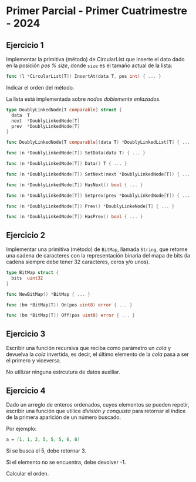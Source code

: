 # Primer Parcial - Primer Cuatrimestre - 2024

## Ejercicio 1

Implementar la primitiva (método) de CircularList que inserte el dato dado en la posición _pos % size_, donde `size` es el tamaño actual de la lista:

```go
func (l *CircularList[T]) InsertAt(data T, pos int) { ... }
```

Indicar el orden del método.

La lista está implementada sobre _nodos doblemente enlazados_.

```go
type DoublyLinkedNode[T comparable] struct {
  data  T
  next  *DoublyLinkedNode[T]
  prev  *DoublyLinkedNode[T]
}

func DoublyLinkedNode[T comparable](data T) *DoublyLinkedList[T] { ... }

func (n *DoublyLinkedNode[T]) SetData(data T) { ... }

func (n *DoublyLinkedNode[T]) Data() T { ... }

func (n *DoublyLinkedNode[T]) SetNext(next *DoublyLinkedNode[T]) { ... }

func (n *DoublyLinkedNode[T]) HasNext() bool { ... }

func (n *DoublyLinkedNode[T]) Setprev(prev *DoublyLinkedNode[T]) { ... }

func (n *DoublyLinkedNode[T]) Prev() *DoublyLinkeNode[T] { ... }

func (n *DoublyLinkedNode[T]) HasPrev() bool { ... }
```

## Ejercicio 2

Implementar una primitiva (método) de `BitMap`, llamada `String`, que retorne una cadena de caracteres con la representación binaria del mapa de bits (la cadena siempre debe tener 32 caracteres, ceros y/o unos).

```go
type BitMap struct {
  bits  uint32
}

func NewBitMap() *BitMap { ... }

func (bm *BitMap[T]) On(pos uint8) error { ... }

func (bm *BitMap[T]) Off(pos uint8) error { ... }
```

## Ejercicio 3

Escribir una función recursiva que reciba como parámetro un _cola_ y devuelva la _cola_ invertida, es decir, el último elemento de la _cola_ pasa a ser el primero y viceversa.

No utilizar ninguna estrcutura de datos auxiliar.

## Ejercicio 4

Dado un arreglo de enteros ordenados, cuyos elementos se pueden repetir, escribir una función que utilice _división y conquista_ para retornar el índice de la primera aparición de un número buscado.

Por ejemplo:

```md
a = [1, 1, 2, 5, 5, 5, 6, 8]
```

Si se busca el 5, debe retornar 3.

Si el elemento no se encuentra, debe devolver -1.

Calcular el orden.

